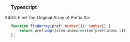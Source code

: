### Typescript
2433. Find The Original Array of Prefix Xor
```typescript
function findArray(pref: number[]): number[] {
    return pref.map((item,index)=>item^pref[index-1])
};
```